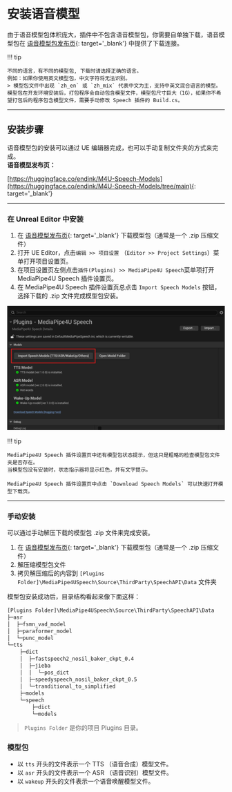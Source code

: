 # 安装语音模型

由于语音模型包体积庞大，插件中不包含语音模型包，你需要自单独下载，语音模型包在 [语音模型包发布页](https://huggingface.co/endink/M4U-Speech-Models/tree/main){: target='_blank'} 中提供了下载连接。   

!!! tip

    不同的语言，有不同的模型包, 下载时请选择正确的语言。   
    例如：如果你使用英文模型包，中文字符将无法识别。       
    > 模型包文件中出现 `zh_en` 或 `zh_mix` 代表中文为主，支持中英文混合语言的模型。   
    模型包在开发环境安装后，打包程序会自动包含模型文件，模型包尺寸巨大（1G），如果你不希望打包后的程序包含模型文件，需要手动修改 Speech 插件的 Build.cs。

---   

## 安装步骤

语音模型包的安装可以通过 UE 编辑器完成，也可以手动复制文件夹的方式来完成。   
**语音模型发布页：**     

[https://huggingface.co/endink/M4U-Speech-Models](https://huggingface.co/endink/M4U-Speech-Models/tree/main){: target='_blank'}

---   

### 在 Unreal Editor 中安装

1. 在 [语音模型发布页](https://huggingface.co/endink/M4U-Speech-Models/tree/main){: target='_blank'} 下载模型包（通常是一个 .zip 压缩文件）
1. 打开 UE Editor，点击`编辑 >> 项目设置` （`Editor >> Project Settings`）菜单打开项目设置页。
1. 在项目设置页左侧点击`插件(Plugins) >> MediaPipe4U Speech`菜单项打开 MediaPipe4U Speech 插件设置页。
1. 在 MediaPipe4U Speech 插件设置页总点击 `Import Speech Models` 按钮，选择下载的 .zip 文件完成模型包安装。

![Import Models](./images/setup_models/import_models_in_ue.jpg "Import Models")

!!! tip

    MediaPipe4U Speech 插件设置页中还有模型包状态提示，但这只是粗略的检查模型包文件夹是否存在。   
    当模型包没有安装时，状态指示器将显示红色，并有文字提示。   
       
    MediaPipe4U Speech 插件设置页中点击 `Download Speech Models` 可以快速打开模型下载页。


---   

### 手动安装
 
可以通过手动解压下载的模型包 .zip 文件来完成安装。

1. 在 [语音模型发布页](https://huggingface.co/endink/M4U-Speech-Models/tree/main){: target='_blank'} 下载模型包（通常是一个 .zip 压缩文件）
2. 解压缩模型包文件
3. 拷贝解压缩后的内容到 `[Plugins Folder]\MediaPipe4USpeech\Source\ThirdParty\SpeechAPI\Data` 文件夹

模型包安装成功后，目录结构看起来像下面这样：

```
[Plugins Folder]\MediaPipe4USpeech\Source\ThirdParty\SpeechAPI\Data
├─asr
│  ├─fsmn_vad_model
│  ├─paraformer_model
│  └─punc_model
└─tts
    ├─dict
    │  ├─fastspeech2_nosil_baker_ckpt_0.4
    │  ├─jieba
    │  │  └─pos_dict
    │  ├─speedyspeech_nosil_baker_ckpt_0.5
    │  └─tranditional_to_simplified
    ├─models
    └─speech
        ├─dict
        └─models
```

> `Plugins Folder` 是你的项目 Plugins 目录。

### 模型包

- 以 `tts` 开头的文件表示一个 TTS （语音合成）模型文件。
- 以 `asr` 开头的文件表示一个 ASR （语音识别）模型文件。
- 以 `wakeup` 开头的文件表示一个语音唤醒模型文件。


